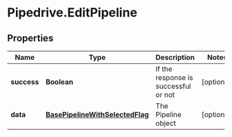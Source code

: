 # Pipedrive.EditPipeline

## Properties

Name | Type | Description | Notes
------------ | ------------- | ------------- | -------------
**success** | **Boolean** | If the response is successful or not | [optional] 
**data** | [**BasePipelineWithSelectedFlag**](BasePipelineWithSelectedFlag.md) | The Pipeline object | [optional] 


